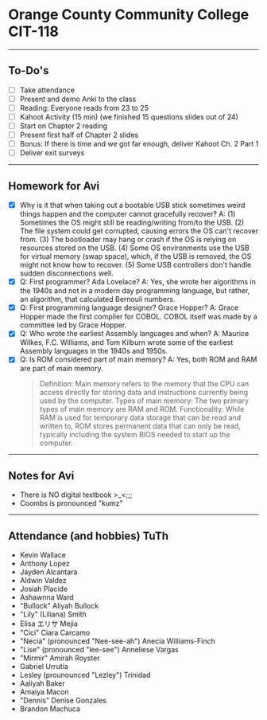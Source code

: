# Orange County Community College CIT-118

---

## To-Do's

- [ ] Take attendance
- [ ] Present and demo Anki to the class
- [ ] Reading: Everyone reads from 23 to 25
- [ ] Kahoot Activity (15 min) (we finished 15 questions slides out of 24)
- [ ] Start on Chapter 2 reading
- [ ] Present first half of Chapter 2 slides
- [ ] Bonus: If there is time and we got far enough, deliver Kahoot Ch. 2 Part 1
- [ ] Deliver exit surveys

---

## Homework for Avi

- [x] Why is it that when taking out a bootable USB stick sometimes weird things happen and the computer cannot gracefully recover? A: (1) Sometimes the OS might still be reading/writing from/to the USB. (2) The file system could get corrupted, causing errors the OS can't recover from. (3) The bootloader may hang or crash if the OS is relying on resources stored on the USB. (4) Some OS environments use the USB for virtual memory (swap space), which, if the USB is removed, the OS might not know how to recover. (5) Some USB controllers don't handle sudden disconnections well. 
- [x] Q: First programmer? Ada Lovelace? A: Yes, she wrote her algorithms in the 1940s and not in a modern day programming language, but rather, an algorithm, that calculated Bernouli numbers.
- [x] Q: First programming language designer? Grace Hopper? A: Grace Hopper made the first compiler for COBOL. COBOL itself was made by a committee led by Grace Hopper.
- [x] Q: Who wrote the earliest Assembly languages and when? A: Maurice Wilkes, F.C. Williams, and Tom Kilburn wrote some of the earliest Assembly languages in the 1940s and 1950s.
- [x] Q: Is ROM considered part of main memory? A: Yes, both ROM and RAM are part of main memory.
    > Definition: Main memory refers to the memory that the CPU can access directly for storing data and instructions currently being used by the computer. 
    > Types of main memory: The two primary types of main memory are RAM and ROM. 
    > Functionality: While RAM is used for temporary data storage that can be read and written to, ROM stores permanent data that can only be read, typically including the system BIOS needed to start up the computer. 

---

## Notes for Avi

- There is NO digital textbook >_<;;;
- Coombs is pronounced "kumz"

---

## Attendance (and hobbies) TuTh

- Kevin Wallace
- Anthony Lopez
- Jayden Alcantara
- Aldwin Valdez
- Josiah Placide
- Ashawnna Ward
- "Bullock" Aliyah Bullock
- "Lily" (Liliana) Smith
- Elisa エリサ Mejia
- "Cici" Ciara Carcamo
- "Necia" (pronounced "Nee-see-ah") Anecia Williams-Finch
- "Lise" (pronounced "lee-see") Anneliese Vargas
- "Mirmir" Amirah Royster
- Gabriel Urrutia
- Lesley (prounounced "Lezley") Trinidad
- Aaliyah Baker
- Amaiya Macon
- "Dennis" Denise Gonzales
- Brandon Machuca